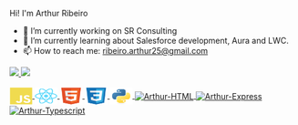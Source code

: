 Hi! I'm Arthur Ribeiro

- 🔭 I’m currently working on SR Consulting
- 🌱 I’m currently learning about Salesforce development, Aura and LWC.
- 📫 How to reach me: ribeiro.arthur25@gmail.com

<div>
  <a href="https://github.com/ArthurRibeiro25">
  <img height="180em" src="https://github-readme-stats.vercel.app/api?username=ArthurRibeiro25&show_icons=true&theme=dark&include_all_commits=true&count_private=true"/>
  <img height="180em" src="https://github-readme-stats.vercel.app/api/top-langs/?username=ArthurRibeiro25&layout=compact&langs_count=16&theme=dark"/>
</div>

<div style="display: inline_block"><br>
  <img align="center" alt="Arthur-JS" height="30" width="40" src="https://raw.githubusercontent.com/devicons/devicon/master/icons/javascript/javascript-plain.svg">
  <img align="center" alt="Arthur-React" height="30" width="40" src="https://raw.githubusercontent.com/devicons/devicon/master/icons/react/react-original.svg">
  <img align="center" alt="Arthur-HTML" height="30" width="40" src="https://raw.githubusercontent.com/devicons/devicon/master/icons/html5/html5-original.svg">
  <img align="center" alt="Arthur-CSS" height="30" width="40" src="https://raw.githubusercontent.com/devicons/devicon/master/icons/css3/css3-original.svg">
  <img align="center" alt="Arthur-Python" height="30" width="40" src="https://raw.githubusercontent.com/devicons/devicon/master/icons/python/python-original.svg">
  <img align="center" alt="Arthur-HTML" height="30" width="40" src="https://cdn.jsdelivr.net/gh/devicons/devicon@latest/icons/java/java-original.svg" />
  <img align="center" alt="Arthur-Express" height="30" width="40" src="https://cdn.jsdelivr.net/gh/devicons/devicon@latest/icons/express/express-original-wordmark.svg" />
  <img align="center" alt="Arthur-Typescript" height="30" width="40" src="https://cdn.jsdelivr.net/gh/devicons/devicon@latest/icons/typescript/typescript-original.svg" />
</div>


